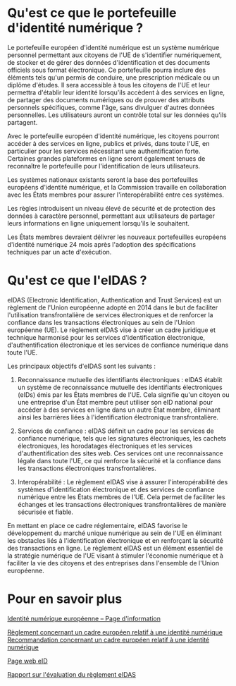 # Qu'est ce que le portefeuille d'identité numérique ?

Le portefeuille européen d'identité numérique est un système numérique personnel permettant aux citoyens de l'UE de s'identifier numériquement, de stocker et de gérer des données d'identification et des documents officiels sous format électronique. Ce portefeuille pourra inclure des éléments tels qu'un permis de conduire, une prescription médicale ou un diplôme d'études. Il sera accessible à tous les citoyens de l'UE et leur permettra d'établir leur identité lorsqu'ils accèdent à des services en ligne, de partager des documents numériques ou de prouver des attributs personnels spécifiques, comme l'âge, sans divulguer d'autres données personnelles. Les utilisateurs auront un contrôle total sur les données qu'ils partagent.

Avec le portefeuille européen d'identité numérique, les citoyens pourront accéder à des services en ligne, publics et privés, dans toute l'UE, en particulier pour les services nécessitant une authentification forte. Certaines grandes plateformes en ligne seront également tenues de reconnaître le portefeuille pour l'identification de leurs utilisateurs.

Les systèmes nationaux existants seront la base des portefeuilles européens d'identité numérique, et la Commission travaille en collaboration avec les États membres pour assurer l'interopérabilité entre ces systèmes.

Les règles introduisent un niveau élevé de sécurité et de protection des données à caractère personnel, permettant aux utilisateurs de partager leurs informations en ligne uniquement lorsqu'ils le souhaitent.

Les États membres devraient délivrer les nouveaux portefeuilles européens d'identité numérique 24 mois après l'adoption des spécifications techniques par un acte d'exécution.

# Qu'est ce que l'eIDAS ?

eIDAS (Electronic Identification, Authentication and Trust Services) est un règlement de l'Union européenne adopté en 2014 dans le but de faciliter l'utilisation transfrontalière de services électroniques et de renforcer la confiance dans les transactions électroniques au sein de l'Union européenne (UE). Le règlement eIDAS vise à créer un cadre juridique et technique harmonisé pour les services d'identification électronique, d'authentification électronique et les services de confiance numérique dans toute l'UE.

Les principaux objectifs d'eIDAS sont les suivants :

1. Reconnaissance mutuelle des identifiants électroniques : eIDAS établit un système de reconnaissance mutuelle des identifiants électroniques (eIDs) émis par les États membres de l'UE. Cela signifie qu'un citoyen ou une entreprise d'un État membre peut utiliser son eID national pour accéder à des services en ligne dans un autre État membre, éliminant ainsi les barrières liées à l'identification électronique transfrontalière.
    
2. Services de confiance : eIDAS définit un cadre pour les services de confiance numérique, tels que les signatures électroniques, les cachets électroniques, les horodatages électroniques et les services d'authentification des sites web. Ces services ont une reconnaissance légale dans toute l'UE, ce qui renforce la sécurité et la confiance dans les transactions électroniques transfrontalières.
    
3. Interopérabilité : Le règlement eIDAS vise à assurer l'interopérabilité des systèmes d'identification électronique et des services de confiance numérique entre les États membres de l'UE. Cela permet de faciliter les échanges et les transactions électroniques transfrontalières de manière sécurisée et fiable.
    

En mettant en place ce cadre réglementaire, eIDAS favorise le développement du marché unique numérique au sein de l'UE en éliminant les obstacles liés à l'identification électronique et en renforçant la sécurité des transactions en ligne. Le règlement eIDAS est un élément essentiel de la stratégie numérique de l'UE visant à stimuler l'économie numérique et à faciliter la vie des citoyens et des entreprises dans l'ensemble de l'Union européenne.

# Pour en savoir plus

[Identité numérique européenne – Page d'information](https://commission.europa.eu/strategy-and-policy/priorities-2019-2024/europe-fit-digital-age/european-digital-identity_fr)

[Règlement concernant un cadre européen relatif à une identité numérique](https://ec.europa.eu/newsroom/dae/redirection/item/712464/en)
[Recommandation concernant un cadre européen relatif à une identité numérique](https://ec.europa.eu/newsroom/dae/redirection/item/712466/en)  

[Page web eID](https://digital-strategy.ec.europa.eu/en/policies/electronic-identification)

[Rapport sur l'évaluation du règlement eIDAS](https://ec.europa.eu/newsroom/dae/redirection/item/712467/en)